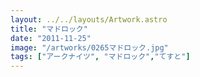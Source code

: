 ```yaml
---
layout: ../../layouts/Artwork.astro
title: "マドロック"
date: "2011-11-25"
image: "/artworks/0265マドロック.jpg"
tags: ["アークナイツ", "マドロック","てすと"]
---
```


